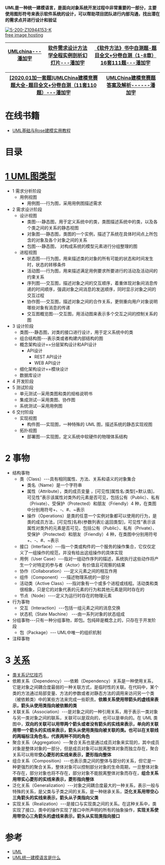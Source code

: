 **UML是一种统一建模语言，是面向对象系统开发过程中非常重要的一部分，主要使用图形符号来表示软件系统的设计，可以帮助项目团队进行内部沟通，找出潜在的需求点并进行设计和验证**

<a href="https://imgbb.com/"><img src="https://i.ibb.co/jTVpKrL/5-200-Z10944153-K.png" alt="5-200-Z10944153-K" border="0"></a><br /><a target='_blank' href='https://imgbb.com/'>free image hosting</a><br />


[UMLchina---潘加宇](http://www.umlchina.com/index.html)|[软件需求设计方法学全程实例剖析幻灯片---潘加宇](http://www.umlchina.com/training/slide.html)|[《软件方法》书中自测题-题目全文+分卷自测（1-8章）16套111题---潘加宇](https://mp.weixin.qq.com/s/Xj9YoZzuR-4loMXwBubEag)|
---|---|---|

[[2020.01加一套题]UMLChina建模竞赛题大全-题目全文+分卷自测（11套110题）---潘加宇](https://mp.weixin.qq.com/s/GDfIMgdZ8VWWmrNF-axmsw)|[UMLChina建模竞赛题答案及解析------潘加宇](http://www.umlchina.com/training/quizanswer.html)|
---|---|


# 在线书籍

* [UML基础与Rose建模实用教程](https://weread.qq.com/web/reader/d9132aa0721247c9d913ee8)

# 目录

# [1 UML图类型](https://weread.qq.com/web/reader/71032d60719ad5af7104ca2k1ff325f02181ff1de7742fc)
  * 1 需求分析阶段
    * 用例视图
      * 用例图---行为图，采用用例图描述需求 
  * 2 需求设计阶段
    * 设计视图
      * 类图---静态图，用于定义系统中的类，类图描述系统中的类，以及各个类之间的关系的静态视图
      * 对象图---静态图，类图的一个实例，描述了系统在具体时间点上所包含的对象及各个对象之间的关系
      * 包图---静态图， 对构成系统的模型元素进行分组整理的图 
    * 进程视图
      * 状态图---行为图，用来描述类的对象的所有可能的状态和时间发生时，状态的转移条件
      * 活动图---行为图，用来描述满足用例要求所要进行的活动及活动间的约束关系
      * 序列图---交互图，描述对象之间的交互顺序，着重体现对象间消息传递的时间顺序，强调对象之间消息的发送顺序，同时显示对象之间的交互过程
      * 协作图---交互图，描述对象之间的合作关系，更侧重向用户对象说明哪些对象有消息的传递
      * 交互图概览图---交互图，用活动图来表示多个交互之间的控制关系的图
  * 3 设计阶段
    * 类图---静态图，对类的接口进行设计，用于定义系统中的类
    * 组合结构图---表示类或者构建内部结构的图
    * 概念架构设计==分层架构设计和API设计
      * API设计
        * REST API设计
        * WEB API设计 
    * 细化架构设计==模块设计 
    * 数据库设计
  * 4 开发阶段
  * 5 测试阶段
    * 单元测试--采用类图和类的规格说明书
    * 集成测试--采用类图、协作图
    * 系统测试--采用用例图
  * 6 交付阶段  
    * 实现视图
      * 构件图---实现图，一种特殊的 UML 图，描述系统的静态实现视图
    * 拓扑视图
      * 部署图---实现图，定义系统中软硬件的物理体系结构 
# 2 事物
  * 结构事物
    * 类（Class）---具有相同属性、方法、关系和语义的对象集合
      * 类名（Name）是一个字符串
      * 属性（Attribute），类的成员变量 ，[可见性]属性名:类型[=默认值]，可见性”表示该属性对类外的元素是否可见，包括公有（Public）、私有（Private）、受保护（Protected）和朋友（Friendly）4 种，在类图中分别用符号+、-、#、~表示
      * 操作（Operations）是类的任意一个实例对象都可以使用的行为，是类的成员方法，[可见性]名称(参数列表)[:返回类型]，可见性”表示该属性对类外的元素是否可见，包括公有（Public）、私有（Private）、受保护（Protected）和朋友（Friendly）4 种，在类图中分别用符号+、-、#、~表示
    * 接口（Interface）---指一个类或构件的一个服务的操作集合，它仅仅定义了一组操作的规范，并没有给出这组操作的具体实现
    * 用例（User Case）---指对一组动作序列的描述，系统执行这些动作将产生一个对特定的参与者（Actor）有价值且可观察的结果
    * 协作（Collaboration）---定义元素之间的相互作用
    * 组件（Component）---描述物理系统的一部分
    * 活动类（Active Class）---指对象有一个或多个进程或线程。活动类和类很相象，只是它的对象代表的元素的行为和其他元素是同时存在的
    * 节点（Node）----定义为运行时存在的物理元素 
  * 行为事物
    * 交互（Interaction）---包括一组元素之间的消息交换	
    * 状态机（State Machine） ---由一系列对象的状态组成
  * 分组事物---只有一种分组事物，即包。包纯碎是概念上的，只存在于开发阶段
    * 包（Package）--- UML中唯一的组织机制	
  * 注释事物

# 3 [关系](http://c.biancheng.net/view/8374.html)
  * [类关系记忆技巧](http://c.biancheng.net/view/8375.html)
  * 依赖关系（Dependency）---依赖（Dependency）关系是一种使用关系，它是对象之间耦合度最弱的一种关联方式，是临时性的关联。在代码中，某个类的方法通过局部变量、方法的参数或者对静态方法的调用来访问另一个类（被依赖类）中的某些方法来完成一些职责。**依赖关系使用带箭头的虚线来表示，箭头从使用类指向被依赖的类**
  * 关联关系（Association）---是对象之间的一种引用关系，用于表示一类对象与另一类对象之间的联系，关联可以是双向的，也可以是单向的。在 UML 类图中，**双向的关联可以用带两个箭头或者没有箭头的实线来表示，单向的关联用带一个箭头的实线来表示，箭头从使用类指向被关联的类。也可以在关联线的两端标注角色名，代表两种不同的角色**
  * 聚合关系（Aggregation）---聚合关系也是通过成员对象来实现的，其中成员对象是整体对象的一部分，但是成员对象可以脱离整体对象而独立存在，聚合关系可以用带**空心菱形的实线来表示，菱形指向整体**
  * 组合关系（Composition）---也表示类之间的整体与部分的关系，但它是一种更强烈的聚合关系，整体对象可以控制部分对象的生命周期，一旦整体对象不存在，部分对象也将不存在，部分对象不能脱离整体对象而存在，**组合关系用带实心菱形的实线来表示，菱形指向整体**
  * 泛化关系（Generalization）---对象之间耦合度最大的一种关系，表示一般与特殊的关系，是父类与子类之间的关系，是一种继承关系，**泛化关系用带空心三角箭头的实线来表示，箭头从子类指向父类**
  * 实现关系（Realization）---是接口与实现类之间的关系。在这种关系中，类实现了接口，类中的操作实现了接口中所声明的所有的抽象操作，**实现关系使用带空心三角箭头的虚线来表示，箭头从实现类指向接口**



# 参考
* [UML](http://www.umlonline.org)
* [UML统一建模语言是什么](http://c.biancheng.net/view/8373.html)
